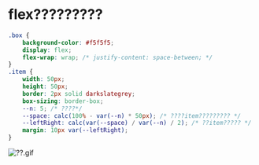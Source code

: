 # flex?????????

```css
.box {
    background-color: #f5f5f5;
    display: flex;
    flex-wrap: wrap; /* justify-content: space-between; */
}
.item {
    width: 50px;
    height: 50px;
    border: 2px solid darkslategrey;
    box-sizing: border-box;
    --n: 5; /* ????*/
    --space: calc(100% - var(--n) * 50px); /* ????item????????? */
    --leftRight: calc(var(--space) / var(--n) / 2); /* ??item????? */
    margin: 10px var(--leftRight);
}
```

![??.gif](https://gitee.com/xarzhi/picture/raw/master/img/62330a7c8f9344f7bb3a3ff272458df0~tplv-k3u1fbpfcp-jj-mark:3024:0:0:0:q75.awebp)